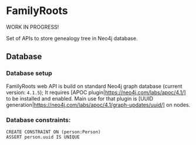 # FamilyRoots

WORK IN PROGRESS!

Set of APIs to store genealogy tree in Neo4j database.

## Database 

### Database setup

FamilyRoots web API is build on standard Neo4j graph database (current version: `4.1.5`); 
It requires [APOC plugin|https://neo4j.com/labs/apoc/4.1/] to be installed and enabled. Main use for that plugin is [UUID generation|https://neo4j.com/labs/apoc/4.1/graph-updates/uuid/] on nodes.

### Database constraints:

```
CREATE CONSTRAINT ON (person:Person)
ASSERT person.uuid IS UNIQUE
```
